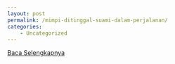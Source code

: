 ```yaml
---
layout: post
permalink: /mimpi-ditinggal-suami-dalam-perjalanan/
categories:
    - Uncategorized
---
```


[Baca Selengkapnya](/06)